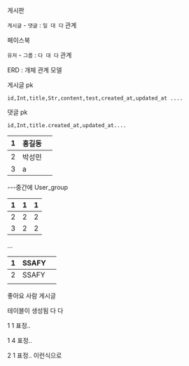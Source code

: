 

게시판

`게시글` - `댓글` : `일 대 다` 관계



페이스북

`유저` - `그룹` : `다 대 다` 관계



ERD : 개체 관계 모델





게시글 pk

```
id,Int,title,Str,content,test,created_at,updated_at ....
```



댓글 pk

```
id,Int,title.created_at,updated_at....
```



| 1    | 홍길동 |      |
| ---- | ------ | ---- |
| 2    | 박성민 |      |
| 3    | a      |      |



---중간에 User_group 

| 1    | 1    | 1    |
| ---- | ---- | ---- |
| 2    | 2    | 2    |
| 3    | 2    | 2    |

...



| 1    | SSAFY |      |
| ---- | ----- | ---- |
| 2    | SSAFY |      |
|      |       |      |





좋아요          사람       게시글

테이블이 생성됨   다         다

1   1  표정..

1   4  표정..

2   1  표정..  이런식으로









